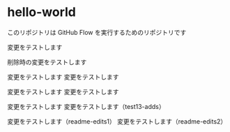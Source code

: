 # hello-world
このリポジトリは GitHub Flow を実行するためのリポジトリです

変更をテストします

削除時の変更をテストします

変更をテストします
変更をテストします

変更をテストします
変更をテストします

変更をテストします
変更をテストします（test13-adds）

変更をテストします（readme-edits1）
変更をテストします（readme-edits2）
